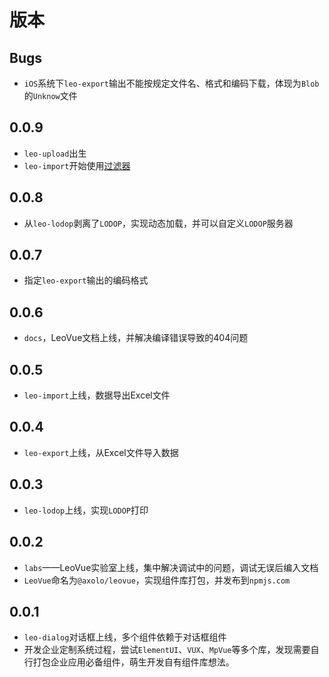 版本
====

Bugs
----
- `iOS`系统下`leo-export`输出不能按规定文件名、格式和编码下载，体现为`Blob`的`Unknow`文件

0.0.9
-----
- `leo-upload`出生
- `leo-import`开始使用[过滤器](https://cn.vuejs.org/v2/guide/filters.html)

0.0.8
-----
- 从`leo-lodop`剥离了`LODOP`，实现动态加载，并可以自定义`LODOP`服务器

0.0.7
-----
- 指定`leo-export`输出的编码格式

0.0.6
-----
- `docs`，LeoVue文档上线，并解决编译错误导致的404问题

0.0.5
-----
- `leo-import`上线，数据导出Excel文件

0.0.4
-----
- `leo-export`上线，从Excel文件导入数据

0.0.3
-----
- `leo-lodop`上线，实现`LODOP`打印

0.0.2
-----
- `labs`——LeoVue实验室上线，集中解决调试中的问题，调试无误后编入文档
- `LeoVue`命名为`@axolo/leovue`，实现组件库打包，并发布到`npmjs.com`

0.0.1
-----
- `leo-dialog`对话框上线，多个组件依赖于对话框组件
- 开发企业定制系统过程，尝试`ElementUI`、`VUX`、`MpVue`等多个库，发现需要自行打包企业应用必备组件，萌生开发自有组件库想法。

